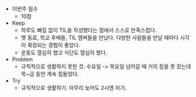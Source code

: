 * 이번주 점수
    * 10점
* Keep
    * 하루도 빠짐 없이 TIL을 작성했다는 점에서 스스로 만족스럽다.
    * 옛 동료, 학교 후배들, TIL 멤버들을 만났다. 다양한 사람들을 만날 때마다 시각이 확장되는 경험이 좋았다.
    * 운동도 열심히 했고 식단도 열심히 했다.
* Problem
    * 규칙적으로 생활하지 못한 것. 수요일 -> 목요일 넘어갈 때 거의 잠을 못 잤는데 목~금 동안 계속 힘들었다.
* Try
    * 규칙적으로 생활하기. 아무리 늦어도 2시엔 자기.